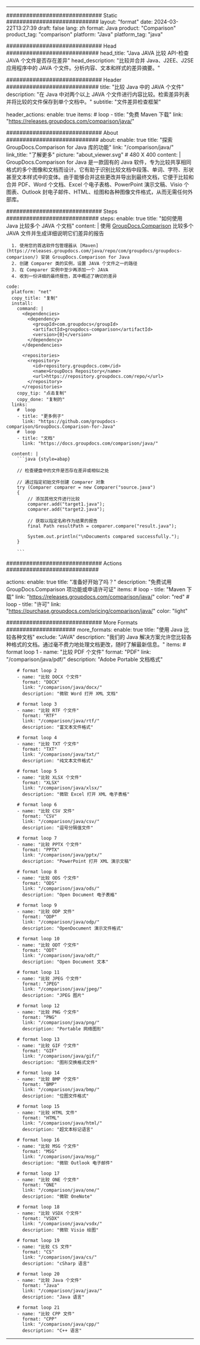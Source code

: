 
---
############################# Static ############################
layout: "format"
date:  2024-03-22T13:27:39
draft: false
lang: zh
format: Java
product: "Comparison"
product_tag: "comparison"
platform: "Java"
platform_tag: "java"

############################# Head ############################
head_title: "Java JAVA 比较 API-检查 JAVA 个文件是否存在差异"
head_description: "比较并合并 Java、J2EE、J2SE 应用程序中的 JAVA 个文件。分析内容、文本和样式的差异摘要。"

############################# Header ############################
title: "比较 Java 中的 JAVA 个文件" 
description: "在 Java 中对两个以上 JAVA 个文件进行内容比较。检索差异列表并将比较的文件保存到单个文档中。"
subtitle: "文件差异检查框架" 

header_actions:
  enable: true
  items:
    #  loop
    - title: "免费 Maven 下载"
      link: "https://releases.groupdocs.com/comparison/java/"
      
############################# About ############################
about:
    enable: true
    title: "探索 GroupDocs.Comparison for Java 库的功能"
    link: "/comparison/java/"
    link_title: "了解更多"
    picture: "about_viewer.svg" # 480 X 400
    content: |
       GroupDocs.Comparison for Java 是一款固有的 Java 软件，专为比较共享相同格式的多个图像和文档而设计。它有助于识别比较文档中段落、单词、字符、形状甚至文本样式中的变体。由于能够合并这些更改并导出到最终文档，它便于比较和合并 PDF、Word 个文档、Excel 个电子表格、PowerPoint 演示文稿、Visio 个图表、Outlook 封电子邮件、HTML、绘图和各种图像文件格式，从而无需任何外部库。

############################# Steps ############################
steps:
    enable: true
    title: "如何使用 Java 比较多个 JAVA 个文档"
    content: |
      使用 [GroupDocs.Comparison](https://products.groupdocs.com/comparison/java/) 比较多个 JAVA 文件并生成详细说明它们差异的报告
      
      1. 使用您的首选软件包管理器从 [Maven](https://releases.groupdocs.com/java/repo/com/groupdocs/groupdocs-comparison/) 安装 GroupDocs.Comparison for Java
      2. 创建 Comparer 类的实例，设置 JAVA 个文件之一的路径
      3. 在 Comparer 实例中至少再添加一个 JAVA
      4. 收到一份详细的最终报告，其中概述了确切的差异
   
    code:
      platform: "net"
      copy_title: "复制"
      install:
        command: |
          <dependencies>
            <dependency>
              <groupId>com.groupdocs</groupId>
              <artifactId>groupdocs-comparison</artifactId>
              <version>{0}</version>
            </dependency>
          </dependencies>

          <repositories>
            <repository>
              <id>repository.groupdocs.com</id>
              <name>GroupDocs Repository</name>
              <url>https://repository.groupdocs.com/repo/</url>
            </repository>
          </repositories>
        copy_tip: "点击复制"
        copy_done: "复制的"
      links:
        #  loop
        - title: "更多例子"
          link: "https://github.com/groupdocs-comparison/GroupDocs.Comparison-for-Java"
        #  loop
        - title: "文档"
          link: "https://docs.groupdocs.com/comparison/java/"
          
      content: |
        ```java {style=abap}

        // 检查硬盘中的文件是否存在差异或相似之处

        // 通过指定初始文件创建 Comparer 对象
        try (Comparer comparer = new Comparer("source.java") 
        {
            // 添加其他文件进行比较
        	comparer.add("target1.java");
            comparer.add("target2.java");

            // 获取以指定名称作为结果的报告
            final Path resultPath = comparer.compare("result.java"); 

            System.out.println("\nDocuments compared successfully.");
        }
        
        ```            

############################# Actions ############################

actions:
  enable: true
  title: "准备好开始了吗？"
  description: "免费试用 GroupDocs.Comparison 项功能或申请许可证"
  items:
    #  loop
    - title: "Maven 下载"
      link: "https://releases.groupdocs.com/comparison/java/"
      color: "red"
        #  loop
    - title: "许可"
      link: "https://purchase.groupdocs.com/pricing/comparison/java/"
      color: "light"


############################# More Formats #####################
more_formats:
    enable: true
    title: "使用 Java 比较各种文档"
    exclude: "JAVA"
    description: "我们的 Java 解决方案允许您比较各种格式的文档。通过毫不费力地处理文档更改，随时了解最新信息。"
    items: 
        # format loop 1
        - name: "比较 PDF 个文件"
          format: "PDF"
          link: "/comparison/java/pdf/"
          description: "Adobe Portable 文档格式"

        # format loop 2
        - name: "比较 DOCX 个文件"
          format: "DOCX"
          link: "/comparison/java/docx/"
          description: "微软 Word 打开 XML 文档"

        # format loop 3
        - name: "比较 RTF 个文件"
          format: "RTF"
          link: "/comparison/java/rtf/"
          description: "富文本文件格式"

        # format loop 4
        - name: "比较 TXT 个文件"
          format: "TXT"
          link: "/comparison/java/txt/"
          description: "纯文本文件格式"

        # format loop 5
        - name: "比较 XLSX 个文件"
          format: "XLSX"
          link: "/comparison/java/xlsx/"
          description: "微软 Excel 打开 XML 电子表格"

        # format loop 6
        - name: "比较 CSV 文件"
          format: "CSV"
          link: "/comparison/java/csv/"
          description: "逗号分隔值文件"

        # format loop 7
        - name: "比较 PPTX 个文件"
          format: "PPTX"
          link: "/comparison/java/pptx/"
          description: "PowerPoint 打开 XML 演示文稿"

        # format loop 8
        - name: "比较 ODS 个文件"
          format: "ODS"
          link: "/comparison/java/ods/"
          description: "Open Document 电子表格"

        # format loop 9
        - name: "比较 ODP 文件"
          format: "ODP"
          link: "/comparison/java/odp/"
          description: "OpenDocument 演示文件格式"

        # format loop 10
        - name: "比较 ODT 个文件"
          format: "ODT"
          link: "/comparison/java/odt/"
          description: "Open Document 文本"

        # format loop 11
        - name: "比较 JPEG 个文件"
          format: "JPEG"
          link: "/comparison/java/jpeg/"
          description: "JPEG 图片"

        # format loop 12
        - name: "比较 PNG 个文件"
          format: "PNG"
          link: "/comparison/java/png/"
          description: "Portable 网络图形"

        # format loop 13
        - name: "比较 GIF 个文件"
          format: "GIF"
          link: "/comparison/java/gif/"
          description: "图形交换格式文件"

        # format loop 14
        - name: "比较 BMP 个文件"
          format: "BMP"
          link: "/comparison/java/bmp/"
          description: "位图文件格式"

        # format loop 15
        - name: "比较 HTML 文件"
          format: "HTML"
          link: "/comparison/java/html/"
          description: "超文本标记语言"

        # format loop 16
        - name: "比较 MSG 个文件"
          format: "MSG"
          link: "/comparison/java/msg/"
          description: "微软 Outlook 电子邮件"

        # format loop 17
        - name: "比较 ONE 个文件"
          format: "ONE"
          link: "/comparison/java/one/"
          description: "微软 OneNote"

        # format loop 18
        - name: "比较 VSDX 个文件"
          format: "VSDX"
          link: "/comparison/java/vsdx/"
          description: "微软 Visio 绘图"

        # format loop 19
        - name: "比较 CS 文件"
          format: "CS"
          link: "/comparison/java/cs/"
          description: "cSharp 语言"

        # format loop 20
        - name: "比较 Java 个文件"
          format: "Java"
          link: "/comparison/java/java/"
          description: "Java 语言"
          
        # format loop 21
        - name: "比较 CPP 文件"
          format: "CPP"
          link: "/comparison/java/cpp/"
          description: "C++ 语言"
---